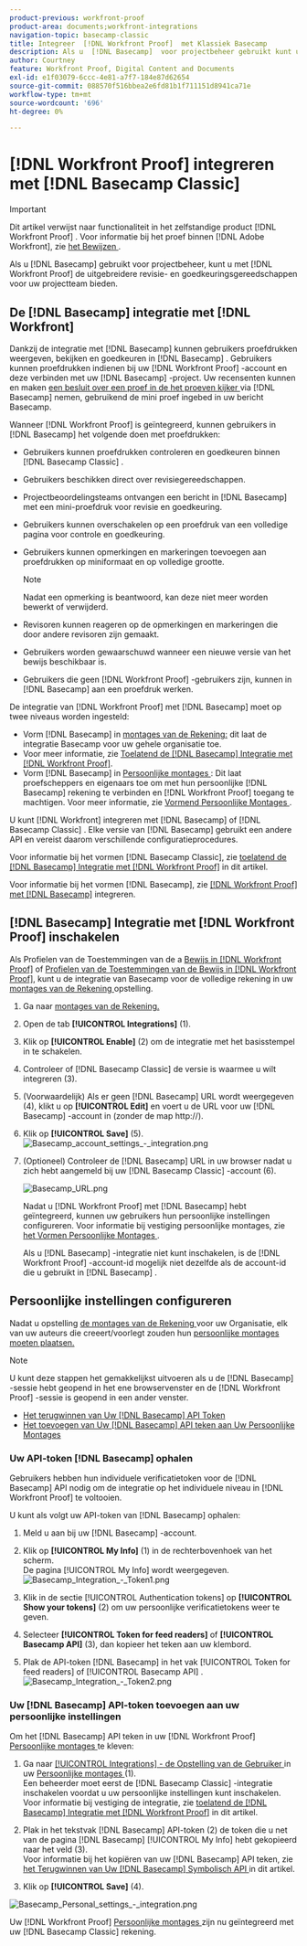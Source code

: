 ```yaml
---
product-previous: workfront-proof
product-area: documents;workfront-integrations
navigation-topic: basecamp-classic
title: Integreer  [!DNL Workfront Proof]  met Klassiek Basecamp
description: Als u  [!DNL Basecamp]  voor projectbeheer gebruikt kunt u uw overzicht en goedkeuringshulpmiddelen van het projectteam aanbieden rijker gebruikend  [!DNL Workfront Proof].
author: Courtney
feature: Workfront Proof, Digital Content and Documents
exl-id: e1f03079-6ccc-4e81-a7f7-184e87d62654
source-git-commit: 088570f516bbea2e6fd81b1f711151d8941ca71e
workflow-type: tm+mt
source-wordcount: '696'
ht-degree: 0%

---
```


# [!DNL Workfront Proof] integreren met [!DNL Basecamp Classic]

>[!IMPORTANT]
>
>Dit artikel verwijst naar functionaliteit in het zelfstandige product [!DNL Workfront Proof] . Voor informatie bij het proef binnen [!DNL Adobe Workfront], zie [ het Bewijzen ](../../../review-and-approve-work/proofing/proofing.md).

Als u [!DNL Basecamp] gebruikt voor projectbeheer, kunt u met [!DNL Workfront Proof] de uitgebreidere revisie- en goedkeuringsgereedschappen voor uw projectteam bieden.

## De [!DNL Basecamp] integratie met [!DNL Workfront]

Dankzij de integratie met [!DNL Basecamp] kunnen gebruikers proefdrukken weergeven, bekijken en goedkeuren in [!DNL Basecamp] . Gebruikers kunnen proefdrukken indienen bij uw [!DNL Workfront Proof] -account en deze verbinden met uw [!DNL Basecamp] -project. Uw recensenten kunnen en maken [ een besluit over een proef in de het proeven kijker ](../../../review-and-approve-work/proofing/reviewing-proofs-within-workfront/make-a-decision-on-a-proof/make-decisions-on-proof.md) via [!DNL Basecamp] nemen, gebruikend de mini proef ingebed in uw bericht Basecamp.

Wanneer [!DNL Workfront Proof] is geïntegreerd, kunnen gebruikers in [!DNL Basecamp] het volgende doen met proefdrukken:

* Gebruikers kunnen proefdrukken controleren en goedkeuren binnen [!DNL Basecamp Classic] .
* Gebruikers beschikken direct over revisiegereedschappen.
* Projectbeoordelingsteams ontvangen een bericht in [!DNL Basecamp] met een mini-proefdruk voor revisie en goedkeuring.
* Gebruikers kunnen overschakelen op een proefdruk van een volledige pagina voor controle en goedkeuring.
* Gebruikers kunnen opmerkingen en markeringen toevoegen aan proefdrukken op miniformaat en op volledige grootte.

  >[!NOTE]
  >
  >Nadat een opmerking is beantwoord, kan deze niet meer worden bewerkt of verwijderd.

* Revisoren kunnen reageren op de opmerkingen en markeringen die door andere revisoren zijn gemaakt.
* Gebruikers worden gewaarschuwd wanneer een nieuwe versie van het bewijs beschikbaar is.
* Gebruikers die geen [!DNL Workfront Proof] -gebruikers zijn, kunnen in [!DNL Basecamp] aan een proefdruk werken.

De integratie van [!DNL Workfront Proof] met [!DNL Basecamp] moet op twee niveaus worden ingesteld:

* Vorm [!DNL Basecamp] in [ montages van de Rekening:](https://support.workfront.com/hc/en-us/sections/115000912147-Account-settings) dit laat de integratie Basecamp voor uw gehele organisatie toe.
* Voor meer informatie, zie [ Toelatend de  [!DNL Basecamp]  Integratie met  [!DNL Workfront Proof]](#enabling-the-basecamp-integration-with-workfront-proof).
* Vorm [!DNL Basecamp] in [ Persoonlijke montages ](https://support.workfront.com/hc/en-us/sections/115000921168-Personal-settings): Dit laat proefscheppers en eigenaars toe om met hun persoonlijke [!DNL Basecamp] rekening te verbinden en [!DNL Workfront Proof] toegang te machtigen. Voor meer informatie, zie [ Vormend Persoonlijke Montages ](#configuring-personal-settings).

U kunt [!DNL Workfront] integreren met [!DNL Basecamp] of [!DNL Basecamp Classic] . Elke versie van [!DNL Basecamp] gebruikt een andere API en vereist daarom verschillende configuratieprocedures.

Voor informatie bij het vormen [!DNL Basecamp Classic], zie [ toelatend de  [!DNL Basecamp]  Integratie met  [!DNL Workfront Proof]](#enabling-the-basecamp-integration-with-workfront-proof) in dit artikel.

Voor informatie bij het vormen [!DNL Basecamp], zie [  [!DNL Workfront Proof]  met  [!DNL Basecamp]](../../../workfront-proof/wp-integrations/basecamp/integrate-workfront-proof-with-basecamp.md) integreren.

## [!DNL Basecamp] Integratie met [!DNL Workfront Proof] inschakelen

Als Profielen van de Toestemmingen van de a [ Bewijs in  [!DNL Workfront Proof]](../../../workfront-proof/wp-acct-admin/account-settings/proof-perm-profiles-in-wp.md) of [ Profielen van de Toestemmingen van de Bewijs in  [!DNL Workfront Proof]](../../../workfront-proof/wp-acct-admin/account-settings/proof-perm-profiles-in-wp.md), kunt u de integratie van Basecamp voor de volledige rekening in uw [ montages van de Rekening ](https://support.workfront.com/hc/en-us/sections/115000912147-Account-settings) opstelling.

1. Ga naar [ montages van de Rekening.](https://support.workfront.com/hc/en-us/sections/115000912147-Account-settings)
1. Open de tab **[!UICONTROL Integrations]** (1).
1. Klik op **[!UICONTROL Enable]** (2) om de integratie met het basisstempel in te schakelen.
1. Controleer of [!DNL Basecamp Classic] de versie is waarmee u wilt integreren (3).
1. (Voorwaardelijk) Als er geen [!DNL Basecamp] URL wordt weergegeven (4), klikt u op **[!UICONTROL Edit]** en voert u de URL voor uw [!DNL Basecamp] -account in (zonder de map http://).
1. Klik op **[!UICONTROL Save]** (5).\
   ![ Basecamp_account_settings_-_integration.png ](assets/basecamp-account-settings---integration-350x192.png)

1. (Optioneel) Controleer de [!DNL Basecamp] URL in uw browser nadat u zich hebt aangemeld bij uw [!DNL Basecamp Classic] -account (6).

   ![ Basecamp_URL.png ](assets/basecamp-url-350x75.png)

   Nadat u [!DNL Workfront Proof] met [!DNL Basecamp] hebt geïntegreerd, kunnen uw gebruikers hun persoonlijke instellingen configureren. Voor informatie bij vestiging persoonlijke montages, zie [ het Vormen Persoonlijke Montages ](#configuring-personal-settings).

   Als u [!DNL Basecamp] -integratie niet kunt inschakelen, is de [!DNL Workfront Proof] -account-id mogelijk niet dezelfde als de account-id die u gebruikt in [!DNL Basecamp] .

## Persoonlijke instellingen configureren

Nadat u opstelling [ de montages van de Rekening ](https://support.workfront.com/hc/en-us/sections/115000912147-Account-settings) voor uw Organisatie, elk van uw auteurs die creeert/voorlegt zouden hun [ persoonlijke montages moeten plaatsen.](https://support.workfront.com/hc/en-us/sections/115000921168-Personal-settings)

>[!NOTE]
>
>U kunt deze stappen het gemakkelijkst uitvoeren als u de [!DNL Basecamp] -sessie hebt geopend in het ene browservenster en de [!DNL Workfront Proof] -sessie is geopend in een ander venster.

* [Het terugwinnen van Uw  [!DNL Basecamp]  API Token](#retrieving-your-basecamp-api-token)
* [Het toevoegen van Uw  [!DNL Basecamp]  API teken aan Uw Persoonlijke Montages](#adding-your-basecamp-api-token-to-your-personal-settings)

### Uw API-token [!DNL Basecamp] ophalen

Gebruikers hebben hun individuele verificatietoken voor de [!DNL Basecamp] API nodig om de integratie op het individuele niveau in [!DNL Workfront Proof] te voltooien.

U kunt als volgt uw API-token van [!DNL Basecamp] ophalen:

1. Meld u aan bij uw [!DNL Basecamp] -account.
1. Klik op **[!UICONTROL My Info]** (1) in de rechterbovenhoek van het scherm.\
   De pagina [!UICONTROL My Info] wordt weergegeven.\
   ![ Basecamp_Integration_-_Token1.png ](assets/basecamp-integration---token1-350x334.png)

1. Klik in de sectie [!UICONTROL Authentication tokens] op **[!UICONTROL Show your tokens]** (2) om uw persoonlijke verificatietokens weer te geven.
1. Selecteer **[!UICONTROL Token for feed readers]** of **[!UICONTROL Basecamp API]** (3), dan kopieer het teken aan uw klembord.

1. Plak de API-token [!DNL Basecamp] in het vak [!UICONTROL Token for feed readers] of [!UICONTROL Basecamp API] .\
   ![ Basecamp_Integration_-_Token2.png ](assets/basecamp-integration---token2-350x178.png)

### Uw [!DNL Basecamp] API-token toevoegen aan uw persoonlijke instellingen

Om het [!DNL Basecamp] API teken in uw [!DNL Workfront Proof] [ Persoonlijke montages ](https://support.workfront.com/hc/en-us/sections/115000921168-Personal-settings) te kleven:

1. Ga naar [[!UICONTROL Integrations] - de Opstelling van de Gebruiker ](../../../workfront-proof/wp-getstarted/personal-settings/integrations-user-setup.md) in uw [ Persoonlijke montages ](https://support.workfront.com/hc/en-us/sections/115000921168-Personal-settings) (1).\
   Een beheerder moet eerst de [!DNL Basecamp Classic] -integratie inschakelen voordat u uw persoonlijke instellingen kunt inschakelen. Voor informatie bij vestiging de integratie, zie [ toelatend de  [!DNL Basecamp]  Integratie met  [!DNL Workfront Proof]](#enabling-the-basecamp-integration-with-workfront-proof) in dit artikel.

1. Plak in het tekstvak [!DNL Basecamp] API-token (2) de token die u net van de pagina [!DNL Basecamp] [!UICONTROL My Info] hebt gekopieerd naar het veld (3).\
   Voor informatie bij het kopiëren van uw [!DNL Basecamp] API teken, zie [ het Terugwinnen van Uw  [!DNL Basecamp]  Symbolisch API ](#retrieving-your-basecamp-api-token) in dit artikel.

1. Klik op **[!UICONTROL Save]** (4).

![ Basecamp_Personal_settings_-_integration.png ](assets/basecamp-personal-settings---integration-350x250.png)

Uw [!DNL Workfront Proof] [ Persoonlijke montages ](https://support.workfront.com/hc/en-us/sections/115000921168-Personal-settings) zijn nu geïntegreerd met uw [!DNL Basecamp Classic] rekening.
